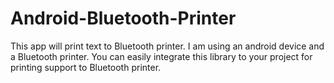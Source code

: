 Android-Bluetooth-Printer
=========================

This app will print text to Bluetooth printer. I am using an android device and a Bluetooth printer. You can easily integrate this library to your project for printing support to Bluetooth printer.
